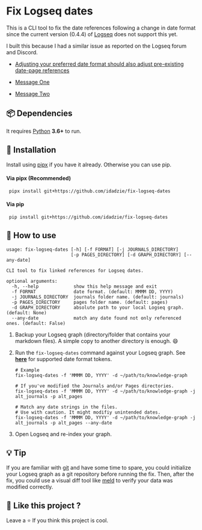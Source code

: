 # Fix Logseq dates

This is a CLI tool to fix the date references following a change in date format since the current version (0.4.4) of [Logseq](https://logseq.com) does not support this yet.

I built this because I had a similar issue as reported on the Logseq forum and Discord.

 * [Adjusting your preferred date format should also adjust pre-existing date-page references](https://discuss.logseq.com/t/adjusting-your-preferred-date-format-should-also-adjust-pre-existing-date-page-references/2616)

 * [Message One](https://discord.com/channels/725182569297215569/725182570131751005/892017691949404220)

 * [Message Two](https://discord.com/channels/725182569297215569/735747000649252894/895529918786584616)



## :package: Dependencies

It requires [Python](https://www.python.org) **3.6+** to run.



## :floppy_disk: Installation

Install using [pipx](https://pypa.github.io/pipx) if you have it already. Otherwise you can use pip.

#### Via pipx (Recommended)

```shell
 pipx install git+https://github.com/idadzie/fix-logseq-dates
```

#### Via pip

```shell
 pip install git+https://github.com/idadzie/fix-logseq-dates
```



## :rocket: How to use

```
usage: fix-logseq-dates [-h] [-f FORMAT] [-j JOURNALS_DIRECTORY]
                        [-p PAGES_DIRECTORY] [-d GRAPH_DIRECTORY] [--any-date]

CLI tool to fix linked references for Logseq dates.

optional arguments:
  -h, --help             show this help message and exit
  -f FORMAT              date format. (default: MMMM DD, YYYY)
  -j JOURNALS_DIRECTORY  journals folder name. (default: journals)
  -p PAGES_DIRECTORY     pages folder name. (default: pages)
  -d GRAPH_DIRECTORY     absolute path to your local Logseq graph. (default: None)
  --any-date             match any date found not only referenced ones. (default: False)
```



 1. Backup your Logseq graph (directory/folder that contains your markdown files). A simple copy to another directory is enough. :smile:

 2. Run the `fix-logseq-dates` command against your Logseq graph. See [**here**](https://arrow.readthedocs.io/en/latest/#supported-tokens) for supported date format tokens.

    ```shell
    # Example
    fix-logseq-dates -f 'MMMM DD, YYYY' -d ~/path/to/knowledge-graph

    # If you've modified the Journals and/or Pages directories.
    fix-logseq-dates -f 'MMMM DD, YYYY' -d ~/path/to/knowledge-graph -j alt_journals -p alt_pages

    # Match any date strings in the files.
    # Use with caution. It might modifiy unintended dates.
    fix-logseq-dates -f 'MMMM DD, YYYY' -d ~/path/to/knowledge-graph -j alt_journals -p alt_pages --any-date
    ```

3. Open Logseq and re-index your graph.



## :bulb: Tip

If you are familiar with [git](https://git-scm.com) and have some time to spare, you could initialize your Logseq graph as a git repository before running the fix. Then, after the fix, you could use a visual diff tool like [meld](https://meldmerge.org/) to verify your data was modified correctly.



## :sparkling_heart: Like this project ?

Leave a :star: If you think this project is cool.



